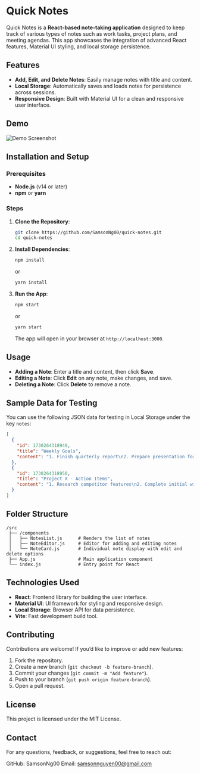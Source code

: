# Quick Notes

Quick Notes is a **React-based note-taking application** designed to keep track of various types of notes such as work tasks, project plans, and meeting agendas. This app showcases the integration of advanced React features, Material UI styling, and local storage persistence.

## Features

- **Add, Edit, and Delete Notes**: Easily manage notes with title and content.
- **Local Storage**: Automatically saves and loads notes for persistence across sessions.
- **Responsive Design**: Built with Material UI for a clean and responsive user interface.

## Demo

![Demo Screenshot](./assets/demo.png)

## Installation and Setup

### Prerequisites

- **Node.js** (v14 or later)
- **npm** or **yarn**

### Steps

1. **Clone the Repository**:
   ```bash
   git clone https://github.com/SamsonNg00/quick-notes.git
   cd quick-notes
   ```

2. **Install Dependencies**:
   ```bash
   npm install
   ```
   or
   ```bash
   yarn install
   ```

3. **Run the App**:
   ```bash
   npm start
   ```
   or
   ```bash
   yarn start
   ```

   The app will open in your browser at `http://localhost:3000`.

## Usage

- **Adding a Note**: Enter a title and content, then click **Save**.
- **Editing a Note**: Click **Edit** on any note, make changes, and save.
- **Deleting a Note**: Click **Delete** to remove a note.

## Sample Data for Testing

You can use the following JSON data for testing in Local Storage under the key `notes`:

```json
[
  {
    "id": 1730264318949,
    "title": "Weekly Goals",
    "content": "1. Finish quarterly report\n2. Prepare presentation for client meeting\n3. Review codebase for updates"
  },
  {
    "id": 1730264318950,
    "title": "Project X - Action Items",
    "content": "1. Research competitor features\n2. Complete initial wireframes\n3. Set up team meeting for review"
  }
]
```

## Folder Structure

```
/src
 ├── /components
 │   ├── NotesList.js      # Renders the list of notes
 │   ├── NoteEditor.js     # Editor for adding and editing notes
 │   └── NoteCard.js       # Individual note display with edit and delete options
 ├── App.js                # Main application component
 └── index.js              # Entry point for React
```

## Technologies Used

- **React**: Frontend library for building the user interface.
- **Material UI**: UI framework for styling and responsive design.
- **Local Storage**: Browser API for data persistence.
- **Vite**: Fast development build tool.

## Contributing

Contributions are welcome! If you’d like to improve or add new features:

1. Fork the repository.
2. Create a new branch (`git checkout -b feature-branch`).
3. Commit your changes (`git commit -m "Add feature"`).
4. Push to your branch (`git push origin feature-branch`).
5. Open a pull request.

## License

This project is licensed under the MIT License.

## Contact
For any questions, feedback, or suggestions, feel free to reach out:

GitHub: SamsonNg00
Email: samsonnguyen00@gmail.com
